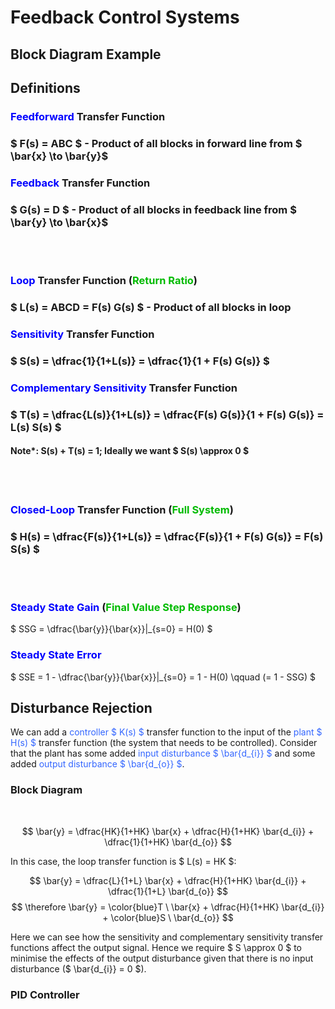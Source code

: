 # Feedback Control Systems

## Block Diagram Example


## Definitions

### <font color="#00f">Feedforward</font> Transfer Function
### $ F(s) = ABC $ - Product of all blocks in forward line from $ \bar{x} \to \bar{y}$

### <font color="#00f">Feedback</font> Transfer Function
### $ G(s) = D $ - Product of all blocks in feedback line from $ \bar{y} \to \bar{x}$

</br></br>

### <font color="#00f">Loop</font> Transfer Function (<font color="#0b0">Return Ratio</font>)
### $ L(s) = ABCD = F(s) G(s) $ - Product of all blocks in loop

### <font color="#00f">Sensitivity</font> Transfer Function 
### $ S(s) = \dfrac{1}{1+L(s)} = \dfrac{1}{1 + F(s) G(s)} $

### <font color="#00f">Complementary Sensitivity</font> Transfer Function
### $ T(s) = \dfrac{L(s)}{1+L(s)} = \dfrac{F(s) G(s)}{1 + F(s) G(s)} = L(s) S(s) $

#### Note*: S(s) + T(s) = 1; Ideally we want $ S(s) \approx 0 $ 
</br></br>

### <font color="#00f">Closed-Loop</font> Transfer Function (<font color="#0b0">Full System</font>)
### $ H(s) = \dfrac{F(s)}{1+L(s)} = \dfrac{F(s)}{1 + F(s) G(s)} = F(s) S(s) $

</br></br>

### <font color="#00f">Steady State Gain</font> (<font color="#0b0">Final Value Step Response</font>)

$ SSG = \dfrac{\bar{y}}{\bar{x}}|_{s=0} = H(0) $

### <font color="#00f">Steady State Error</font>

$ SSE = 1 - \dfrac{\bar{y}}{\bar{x}}|_{s=0} = 1 - H(0) \qquad (= 1 - SSG) $

## Disturbance Rejection

We can add a <font color="#36f">controller $ K(s) $</font> transfer function  to the input of the <font color="#36f">plant $ H(s) $</font> transfer function (the system that needs to be controlled). Consider that the plant has some added <font color="#36f">input disturbance $ \bar{d_{i}} $</font> and some added <font color="#36f">output disturbance $ \bar{d_{o}} $</font>.

### Block Diagram

</br>

$$ \bar{y} = \dfrac{HK}{1+HK} \bar{x} + \dfrac{H}{1+HK} \bar{d_{i}} + \dfrac{1}{1+HK} \bar{d_{o}} $$

In this case, the loop transfer function is $ L(s) = HK $:

$$ \bar{y} = \dfrac{L}{1+L} \bar{x} + \dfrac{H}{1+HK} \bar{d_{i}} + \dfrac{1}{1+L} \bar{d_{o}} $$
$$ \therefore \bar{y} = \color{blue}T \ \bar{x} + \dfrac{H}{1+HK} \bar{d_{i}} + \color{blue}S \ \bar{d_{o}} $$

Here we can see how the sensitivity and complementary sensitivity transfer functions affect the output signal. Hence we require $ S \approx 0 $ to minimise the effects of the output disturbance given that there is no input disturbance ($ \bar{d_{i}} = 0 $).

### PID Controller






